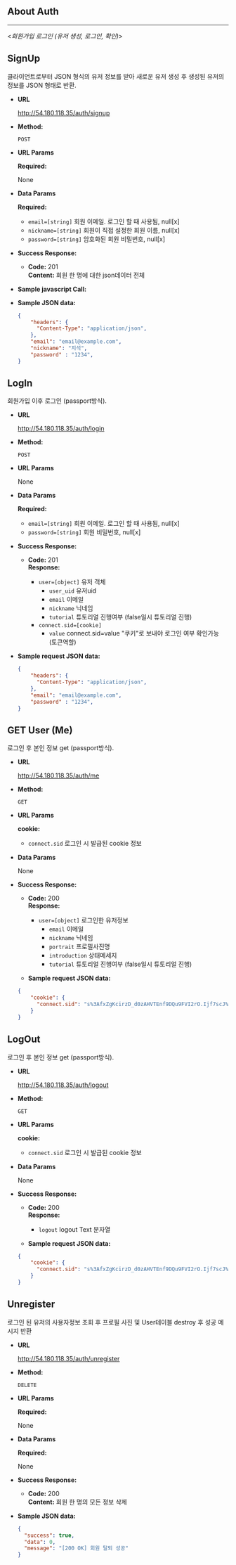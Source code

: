 ## About Auth
----
  <_회원가입 로그인 (유저 생성, 로그인, 확인)_>
<!-- * **API call:**
  localhost:3000/users

* **Sample JSON data:**
  ```json
  {
    "email":"homer@naver.com",
    "nickname":"호머 심슨",
    "password":"1234",
  }
  ```
  * `email=[string]` 회원 이메일. 로그인 할 때 사용됨, null[x]
  * `nickname=[string]` 회원이 직접 설정한 회원 이름, null[x]
  * `password=[string]` 회원 비밀번호, null[x] -->
  <!--회원정보 JSON 형태 + 변수 설명 -->




**SignUp**
----
  클라이언트로부터 JSON 형식의 유저 정보를 받아 새로운 유저 생성 후 생성된 유저의 정보를 JSON 형태로 반환.

* **URL**

  http://54.180.118.35/auth/signup

* **Method:**

  `POST`
  
*  **URL Params**

   **Required:**
 
   None

* **Data Params**

    **Required:**
    
    * `email=[string]` 회원 이메일. 로그인 할 때 사용됨, null[x]
    * `nickname=[string]` 회원이 직접 설정한 회원 이름, null[x]
    * `password=[string]` 암호화된 회원 비밀번호, null[x]


   
    <!--필요한 form field 명시 + 설명-->


* **Success Response:**

  * **Code:** 201 <br />
    **Content:** 회원 한 명에 대한 json데이터 전체
        <!--회원정보 JSON 그대로 들어감-->
 
* **Sample javascript Call:**

  <!-- ```javascript
    axios
    .post(`http://54.180.118.35/auth/signup`, {
      headers: {
        'Content-Type': 'application/json',
      },
      email: "email@example.com",
      nickname: "지석",
      password : "1234",
    });
  ``` -->
* **Sample JSON data:**
  ```json
  {
      "headers": {
        "Content-Type": "application/json",
      },
      "email": "email@example.com",
      "nickname": "지석",
      "password" : "1234",
  }
  ```

**LogIn**
----
  
  회원가입 이후 로그인 (passport방식).
  <!--삭제 시 삭제된 객체를 리턴할 지 그냥 성공 메시지 리턴할지?-->

* **URL**

  http://54.180.118.35/auth/login

* **Method:**

  `POST`
  

* **URL Params**
  
  None

*  **Data Params**

    **Required:**
    
    * `email=[string]` 회원 이메일. 로그인 할 때 사용됨, null[x]
    * `password=[string]` 회원 비밀번호, null[x]



* **Success Response:**
  <!--삭제 성공 시 http code 뭐할지?-->
  * **Code:** 201 <br />
    **Response:**

    * `user=[object]` 유저 객체
      - `user_uid` 유저uid
      - `email` 이메일
      - `nickname` 닉네임
      - `tutorial` 튜토리얼 진행여부 (false일시 튜토리얼 진행)
    * `connect.sid=[cookie]` 
      - `value` connect.sid=value "쿠키"로 보내야 로그인 여부 확인가능 (토큰역할)


<!-- * **Sample Call:** -->

  <!-- ```javascript
    axios
    .post(`http://54.180.118.35/auth/login`, {
      headers: {
        'Content-Type': 'application/json',
      },
      email: "email@example.com",
      password : "1234",
    });
  ``` -->
* **Sample request JSON data:**
  ```json
  {
      "headers": {
        "Content-Type": "application/json",
      },
      "email": "email@example.com",
      "password" : "1234",
  }
  ```

**GET User (Me)**
----
  로그인 후 본인 정보 get (passport방식).

* **URL**

  http://54.180.118.35/auth/me

* **Method:**

  `GET`
  
*  **URL Params**

    **cookie:**
    
    * `connect.sid` 로그인 시 발급된 cookie 정보

    

* **Data Params**
  
  None

* **Success Response:**
  <!--삭제 성공 시 http code 뭐할지?-->
  * **Code:** 200 <br />
    **Response:**

    * `user=[object]` 로그인한 유저정보
      - `email` 이메일
      - `nickname` 닉네임
      - `portrait` 프로필사진명
      - `introduction` 상태메세지
      - `tutorial` 튜토리얼 진행여부 (false일시 튜토리얼 진행)

  * **Sample request JSON data:**
  ```json
  {
      "cookie": {
        "connect.sid": "s%3AfxZgKcirzD_d0zAHVTEnf9DQu9FVI2rO.Ijf7scJ%2Buj6YtprVUB6Vcuf1QVNXDIR64MP43366CaQ",
      }
  }
  ```




**LogOut**
----
  로그인 후 본인 정보 get (passport방식).

* **URL**

  http://54.180.118.35/auth/logout

* **Method:**

  `GET`
  
*  **URL Params**

    **cookie:**
    
    * `connect.sid` 로그인 시 발급된 cookie 정보

    

* **Data Params**
  
  None

* **Success Response:**
  <!--삭제 성공 시 http code 뭐할지?-->
  * **Code:** 200 <br />
    **Response:**

    * `logout` logout Text 문자열

  * **Sample request JSON data:**
  ```json
  {
      "cookie": {
        "connect.sid": "s%3AfxZgKcirzD_d0zAHVTEnf9DQu9FVI2rO.Ijf7scJ%2Buj6YtprVUB6Vcuf1QVNXDIR64MP43366CaQ",
      }
  }
  ```

**Unregister**
----
  로그인 된 유저의 사용자정보 조회 후 프로필 사진 및 User테이블 destroy 후 성공 메시지 반환

* **URL**

  http://54.180.118.35/auth/unregister

* **Method:**

  `DELETE`
  
*  **URL Params**

   **Required:**
 
   None

* **Data Params**

    **Required:**
    
    None
   
* **Success Response:**

  * **Code:** 200 <br />
    **Content:** 회원 한 명의 모든 정보 삭제
        <!--회원정보 JSON 그대로 들어감-->
 

* **Sample JSON data:**
  ```json
  {
    "success": true,
    "data": 0,
    "message": "[200 OK] 회원 탈퇴 성공"
  }
  ```